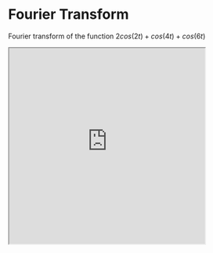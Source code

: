 # Fourier Transform

Fourier transform of the function $2cos(2t) + cos(4t) + cos(6t)$

<iframe  style="margin: 0 auto;" width=400 height=400 src="https://preview.p5js.org/samuel0007/embed/lsQ5DZJd2"></iframe>